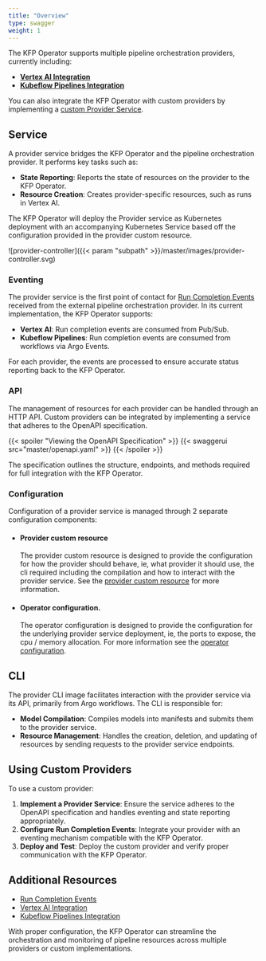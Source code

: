 ```yaml
---
title: "Overview"
type: swagger
weight: 1
---
```


The KFP Operator supports multiple pipeline orchestration providers, currently including:
- **[Vertex AI Integration](../providers/vai)**
- **[Kubeflow Pipelines Integration](../providers/kfp)**

You can also integrate the KFP Operator with custom providers by implementing a [custom Provider Service](#using-custom-providers).


## Service

A provider service bridges the KFP Operator and the pipeline orchestration provider. It performs key tasks such as:

- **State Reporting**: Reports the state of resources on the provider to the KFP Operator.
- **Resource Creation**: Creates provider-specific resources, such as runs in Vertex AI.

The KFP Operator will deploy the Provider service as Kubernetes deployment with an accompanying Kubernetes Service based off
the configuration provided in the provider custom resource. 

![provider-controller]({{< param "subpath" >}}/master/images/provider-controller.svg)

### Eventing

The provider service is the first point of contact for [Run Completion Events](../../run-completion) received from the external pipeline orchestration provider. In its current implementation, the KFP Operator supports:

- **Vertex AI**: Run completion events are consumed from Pub/Sub.
- **Kubeflow Pipelines**: Run completion events are consumed from workflows via Argo Events.

For each provider, the events are processed to ensure accurate status reporting back to the KFP Operator.

### API

The management of resources for each provider can be handled through an HTTP API. Custom providers can be integrated by implementing a service that adheres to the OpenAPI specification.

{{< spoiler "Viewing the OpenAPI Specification" >}}
{{< swaggerui src="master/openapi.yaml" >}}
{{< /spoiler >}}

The specification outlines the structure, endpoints, and methods required for full integration with the KFP Operator.

### Configuration
Configuration of a provider service is managed through 2 separate configuration components: 
- #### Provider custom resource 

  The provider custom resource is designed to provide the configuration for how the provider should behave, ie, what provider it should use, the cli required including the compilation
  and how to interact with the provider service. See the [provider custom resource](../../resources/provider) for more information.

- #### Operator configuration. 

  The operator configuration is designed to provide the configuration for the underlying provider service deployment, ie, the ports to expose, the cpu / memory allocation.
  For more information see the [operator configuration](../../configuration).


## CLI

The provider CLI image facilitates interaction with the provider service via its API, primarily from Argo workflows. The CLI is responsible for:

- **Model Compilation**: Compiles models into manifests and submits them to the provider service.
- **Resource Management**: Handles the creation, deletion, and updating of resources by sending requests to the provider service endpoints.

## Using Custom Providers

To use a custom provider:

1. **Implement a Provider Service**: Ensure the service adheres to the OpenAPI specification and handles eventing and state reporting appropriately.
2. **Configure Run Completion Events**: Integrate your provider with an eventing mechanism compatible with the KFP Operator.
3. **Deploy and Test**: Deploy the custom provider and verify proper communication with the KFP Operator.

## Additional Resources

- [Run Completion Events](../run-completion)
- [Vertex AI Integration](../providers/vai)
- [Kubeflow Pipelines Integration](../providers/kfp)

With proper configuration, the KFP Operator can streamline the orchestration and monitoring of pipeline resources across multiple providers or custom implementations.

